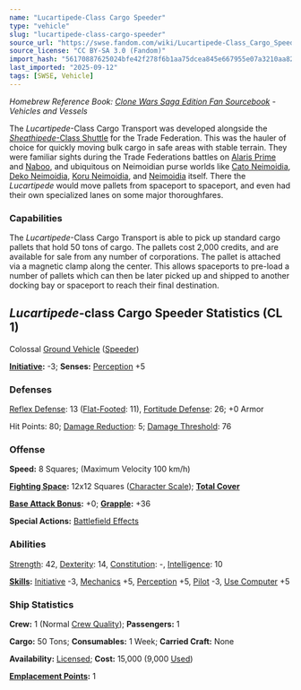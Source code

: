```yaml
---
name: "Lucartipede-Class Cargo Speeder"
type: "vehicle"
slug: "lucartipede-class-cargo-speeder"
source_url: "https://swse.fandom.com/wiki/Lucartipede-Class_Cargo_Speeder"
source_license: "CC BY-SA 3.0 (Fandom)"
import_hash: "56170887625024bfe42f278f6b1aa75dcea845e667955e07a3210aa8240feb09"
last_imported: "2025-09-12"
tags: [SWSE, Vehicle]
---
```

*Homebrew Reference Book: [Clone Wars Saga Edition Fan Sourcebook](https://swse.fandom.com/wiki/Clone_Wars_Saga_Edition_Fan_Sourcebook) - Vehicles and Vessels*

The *Lucartipede*-Class Cargo Transport was developed alongside the [*Sheathipede*-Class Shuttle](https://swse.fandom.com/wiki/Sheathipede-Class_Shuttle) for the Trade Federation. This was the hauler of choice for quickly moving bulk cargo in safe areas with stable terrain. They were familiar sights during the Trade Federations battles on [Alaris Prime](https://swse.fandom.com/wiki/Alaris_Prime) and [Naboo](https://swse.fandom.com/wiki/Naboo), and ubiquitous on Neimoidian purse worlds like [Cato Neimoidia](https://swse.fandom.com/wiki/Cato_Neimoidia), [Deko Neimoidia](https://swse.fandom.com/wiki/Deko_Neimoidia), [Koru Neimoidia](https://swse.fandom.com/wiki/Koru_Neimoidia), and [Neimoidia](https://swse.fandom.com/wiki/Neimoidia) itself. There the *Lucartipede* would move pallets from spaceport to spaceport, and even had their own specialized lanes on some major thoroughfares.

### Capabilities
The *Lucartipede*-Class Cargo Transport is able to pick up standard cargo pallets that hold 50 tons of cargo. The pallets cost 2,000 credits, and are available for sale from any number of corporations. The pallet is attached via a magnetic clamp along the center. This allows spaceports to pre-load a number of pallets which can then be later picked up and shipped to another docking bay or spaceport to reach their final destination.

## *Lucartipede*-class Cargo Speeder Statistics (CL 1)
Colossal [Ground Vehicle](https://swse.fandom.com/wiki/Ground_Vehicle) ([Speeder](https://swse.fandom.com/wiki/Speeder))

**[Initiative](https://swse.fandom.com/wiki/Initiative):** -3; **Senses:** [Perception](https://swse.fandom.com/wiki/Perception) +5
### Defenses
[Reflex Defense](https://swse.fandom.com/wiki/Reflex_Defense_(Vehicles)): 13 ([Flat-Footed](https://swse.fandom.com/wiki/Flat-Footed): 11), [Fortitude Defense](https://swse.fandom.com/wiki/Fortitude_Defense_(Vehicles)): 26; +0 Armor

Hit Points: 80; [Damage Reduction](https://swse.fandom.com/wiki/Damage_Reduction): 5; [Damage Threshold](https://swse.fandom.com/wiki/Damage_Threshold_(Vehicles)): 76

### Offense
**Speed:** 8 Squares; (Maximum Velocity 100 km/h)

**[Fighting Space](https://swse.fandom.com/wiki/Fighting_Space):** 12x12 Squares ([Character Scale](https://swse.fandom.com/wiki/Character_Scale)); [**Total Cover**](https://swse.fandom.com/wiki/Total_Cover)

**[Base Attack Bonus](https://swse.fandom.com/wiki/Base_Attack_Bonus):** +0; **[Grapple](https://swse.fandom.com/wiki/Grapple):** +36

**Special Actions:** [Battlefield Effects](https://swse.fandom.com/wiki/Battlefield_Effects)
### Abilities
[Strength](https://swse.fandom.com/wiki/Strength): 42, [Dexterity](https://swse.fandom.com/wiki/Dexterity): 14, [Constitution](https://swse.fandom.com/wiki/Constitution): -, [Intelligence](https://swse.fandom.com/wiki/Intelligence): 10

**[Skills](https://swse.fandom.com/wiki/Skills):** [Initiative](https://swse.fandom.com/wiki/Initiative) -3, [Mechanics](https://swse.fandom.com/wiki/Mechanics) +5, [Perception](https://swse.fandom.com/wiki/Perception) +5, [Pilot](https://swse.fandom.com/wiki/Pilot) -3, [Use Computer](https://swse.fandom.com/wiki/Use_Computer) +5
### Ship Statistics
**Crew:** 1 (Normal [Crew Quality](https://swse.fandom.com/wiki/Crew_Quality)); **Passengers:** 1

**Cargo:** 50 Tons; **Consumables:** 1 Week; **Carried Craft:** None

**Availability:** [Licensed](https://swse.fandom.com/wiki/Licensed); **Cost:** 15,000 (9,000 [Used](https://swse.fandom.com/wiki/Used))

**[Emplacement Points](https://swse.fandom.com/wiki/Emplacement_Points):** 1